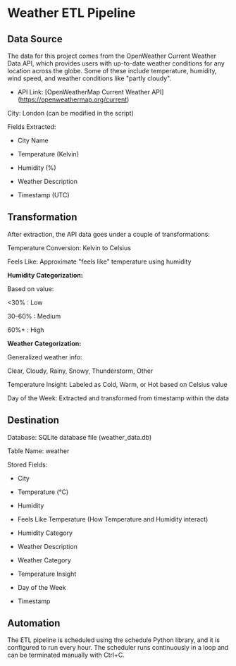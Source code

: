 # Weather ETL Pipeline

## Data Source

The data for this project comes from the OpenWeather Current Weather Data API, which provides users with up-to-date weather conditions for any location across the globe. Some of these include temperature, humidity, wind speed, and weather conditions like "partly cloudy". 

- API Link: [OpenWeatherMap Current Weather API] (https://openweathermap.org/current)

City: London (can be modified in the script)

Fields Extracted:

- City Name

- Temperature (Kelvin)

- Humidity (%)

- Weather Description

- Timestamp (UTC)

## Transformation

After extraction, the API data goes under a couple of transformations:

Temperature Conversion: Kelvin to Celsius

Feels Like: Approximate "feels like" temperature using humidity

**Humidity Categorization:**

Based on value:

<30% : Low

30–60% : Medium

60%+ : High

**Weather Categorization:** 

Generalized weather info:

Clear, Cloudy, Rainy, Snowy, Thunderstorm, Other

Temperature Insight: Labeled as Cold, Warm, or Hot based on Celsius value

Day of the Week: Extracted and transformed from timestamp within the data

## Destination

Database: SQLite database file (weather_data.db)

Table Name: weather

Stored Fields:

- City

- Temperature (°C)

- Humidity

- Feels Like Temperature (How Temperature and Humidity interact)

- Humidity Category

- Weather Description

- Weather Category

- Temperature Insight

- Day of the Week

- Timestamp

## Automation

The ETL pipeline is scheduled using the schedule Python library, and it is configured to run every hour. The scheduler runs continuously in a loop and can be terminated manually with Ctrl+C.
